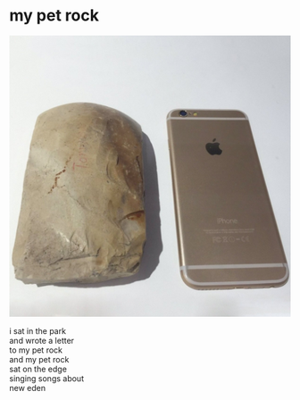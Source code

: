 # my pet rock 
![my pet rock](images/my%20pet%20rock.jpeg)

i sat in the park<br/>
and wrote a letter<br/>
to my pet rock<br/>
and my pet rock<br/> 
sat on the edge<br/>
singing songs about<br/>
new eden
